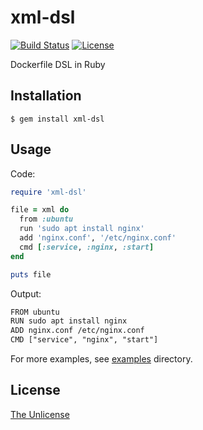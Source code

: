 # xml-dsl

[![Build Status](https://travis-ci.org/raviqqe/xml-dsl.rb.svg?branch=master)](https://travis-ci.org/raviqqe/xml-dsl.rb)
[![License](https://img.shields.io/badge/license-unlicense-lightgray.svg)](https://unlicense.org)

Dockerfile DSL in Ruby

## Installation

```
$ gem install xml-dsl
```

## Usage

Code:

```ruby
require 'xml-dsl'

file = xml do
  from :ubuntu
  run 'sudo apt install nginx'
  add 'nginx.conf', '/etc/nginx.conf'
  cmd [:service, :nginx, :start]
end

puts file
```

Output:

```xml
FROM ubuntu
RUN sudo apt install nginx
ADD nginx.conf /etc/nginx.conf
CMD ["service", "nginx", "start"]
```

For more examples, see [examples](examples) directory.

## License

[The Unlicense](https://unlicense.org)
